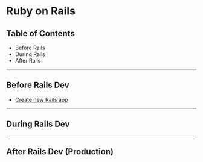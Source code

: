 # Ruby on Rails

## Table of Contents
* Before Rails
* During Rails
* After Rails

---

## Before Rails Dev
* [Create new Rails app](ruby-on-rails/create-new-rails-app.md)

---

## During Rails Dev

---

## After Rails Dev (Production)
